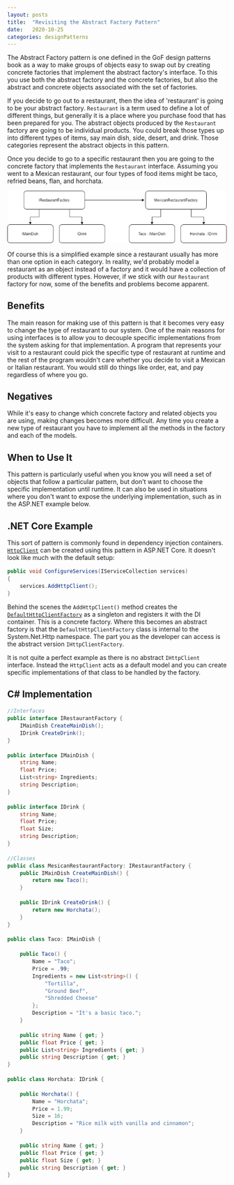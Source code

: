 ```yaml
---
layout: posts
title:  "Revisiting the Abstract Factory Pattern"
date:   2020-10-25
categories: designPatterns
---
```


The Abstract Factory pattern is one defined in the GoF design patterns book as a way to make groups of objects easy to swap out by creating concrete factories that implement the abstract factory's interface. To this you use both the abstract factory and the concrete factories, but also the abstract and concrete objects associated with the set of factories.

If you decide to go out to a restaurant, then the idea of 'restaurant' is going to be your abstract factory. `Restaurant` is a term used to define a lot of different things, but generally it is a place where you purchase food that has been prepared for you. The abstract objects produced by the `Restaurant` factory are going to be individual products. You could break those types up into different types of items, say main dish, side, desert, and drink. Those categories represent the abstract objects in this pattern.

Once you decide to go to a specific restaurant then you are going to the concrete factory that implements the `Restaurant` interface. Assuming you went to a Mexican restaurant, our four types of food items might be taco, refried beans, flan, and horchata.

![Abstract Factory Diagram](/assets/images/AbstractFactoryUML.png)

Of course this is a simplified example since a restaurant usually has more than one option in each category. In reality, we'd probably model a restaurant as an object instead of a factory and it would have a collection of products with different types. However, if we stick with our `Restaurant` factory for now, some of the benefits and problems become apparent.

## Benefits
The main reason for making use of this pattern is that it becomes very easy to change the type of restaurant to our system. One of the main reasons for using interfaces is to allow you to decouple specific implementations from the system asking for that implementation. A program that represents your visit to a restaurant could pick the specific type of restaurant at runtime and the rest of the program wouldn't care whether you decide to visit a Mexican or Italian restaurant. You would still do things like order, eat, and pay regardless of where you go.

## Negatives
While it's easy to change which concrete factory and related objects you are using, making changes becomes more difficult. Any time you create a new type of restaurant you have to implement all the methods in the factory and each of the models.

## When to Use It
This pattern is particularly useful when you know you will need a set of objects that follow a particular pattern, but don't want to choose the specific implementation until runtime. It can also be used in situations where you don't want to expose the underlying implementation, such as in the ASP.NET example below.


## .NET Core Example

This sort of pattern is commonly found in dependency injection containers. [`HttpClient`](https://docs.microsoft.com/en-us/aspnet/core/fundamentals/http-requests?view=aspnetcore-3.1) can be created using this pattern in ASP.NET Core. It doesn't look like much with the default setup:
```c#
public void ConfigureServices(IServiceCollection services)
{
    services.AddHttpClient();
}
```

Behind the scenes the `AddHttpClient()` method creates the [`DefaultHttpClientFactory`](https://github.com/aspnet/HttpClientFactory/blob/master/src/Microsoft.Extensions.Http/DefaultHttpClientFactory.cs) as a singleton and registers it with the DI container. This is a concrete factory. Where this becomes an abstract factory is that the `DefaultHttpClientFactory` class is internal to the System.Net.Http namespace. The part you as the developer can access is the abstract version `IHttpClientFactory`.

It is not quite a perfect example as there is no abstract `IHttpClient` interface. Instead the `HttpClient` acts as a default model and you can create specific implementations of that class to be handled by the factory.

## C# Implementation
```c#
//Interfaces
public interface IRestaurantFactory {
    IMainDish CreateMainDish();
    IDrink CreateDrink();
}

public interface IMainDish {
    string Name;
    float Price;
    List<string> Ingredients;
    string Description;
}

public interface IDrink {
    string Name;
    float Price;
    float Size;
    string Description;
}

//Classes
public class MesicanRestaurantFactory: IRestaurantFactory {
    public IMainDish CreateMainDish() {
        return new Taco();
    }

    public IDrink CreateDrink() {
        return new Horchata();
    }
}

public class Taco: IMainDish {

    public Taco() {
        Name = "Taco";
        Price = .99;
        Ingredients = new List<string>() {
            "Tortilla",
            "Ground Beef",
            "Shredded Cheese"
        };
        Description = "It's a basic taco.";
    } 

    public string Name { get; }
    public float Price { get; }
    public List<string> Ingredients { get; }
    public string Description { get; }
}

public class Horchata: IDrink {

    public Horchata() {
        Name = "Horchata";
        Price = 1.99;
        Size = 16;
        Description = "Rice milk with vanilla and cinnamon";
    }

    public string Name { get; }
    public float Price { get; }
    public float Size { get; }
    public string Description { get; }
}
```